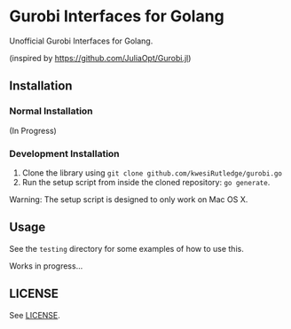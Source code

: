 # Gurobi Interfaces for Golang

Unofficial Gurobi Interfaces for Golang.

(inspired by https://github.com/JuliaOpt/Gurobi.jl)

## Installation

### Normal Installation

(In Progress)

### Development Installation

1. Clone the library using `git clone github.com/kwesiRutledge/gurobi.go `
2. Run the setup script from inside the cloned repository: `go generate`.

Warning: The setup script is designed to only work on Mac OS X.

## Usage

See the `testing` directory for some examples of how to use this.

Works in progress...



## LICENSE
See [LICENSE](LICENSE).
